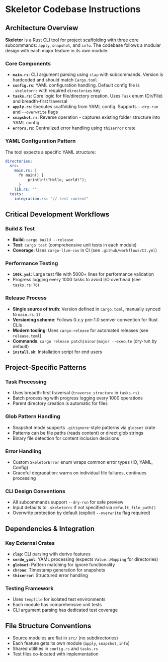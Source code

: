 # Skeletor Codebase Instructions

## Architecture Overview

**Skeletor** is a Rust CLI tool for project scaffolding with three core subcommands: `apply`, `snapshot`, and `info`. The codebase follows a modular design with each major feature in its own module.

### Core Components

- **`main.rs`**: CLI argument parsing using `clap` with subcommands. Version is hardcoded and should match `Cargo.toml`
- **`config.rs`**: YAML configuration handling. Default config file is `.skeletorrc` with required `directories` key
- **`tasks.rs`**: Core logic for file/directory creation. Uses `Task` enum (Dir/File) and breadth-first traversal
- **`apply.rs`**: Executes scaffolding from YAML config. Supports `--dry-run` and `--overwrite` flags
- **`snapshot.rs`**: Reverse operation - captures existing folder structure into YAML config
- **`errors.rs`**: Centralized error handling using `thiserror` crate

### YAML Configuration Pattern

The tool expects a specific YAML structure:
```yaml
directories:
  src:
    main.rs: |
      fn main() {
          println!("Hello, world!");
      }
    lib.rs: ""
  tests:
    integration.rs: "// test content"
```

## Critical Development Workflows

### Build & Test
- **Build**: `cargo build --release`
- **Test**: `cargo test` (comprehensive unit tests in each module)
- **Coverage**: Uses `cargo-llvm-cov` in CI (see `.github/workflows/CI.yml`)

### Performance Testing
- **`100k.yml`**: Large test file with 5000+ lines for performance validation
- Progress logging every 1000 tasks to avoid I/O overhead (see `tasks.rs:76`)

### Release Process
- **Single source of truth**: Version defined in `Cargo.toml`, manually synced to `main.rs:17`
- **Versioning scheme**: Follows 0.x.y pre-1.0 semver convention for Rust CLIs
- **Modern tooling**: Uses `cargo-release` for automated releases (see `release.toml`)
- **Commands**: `cargo release patch|minor|major --execute` (dry-run by default)
- **`install.sh`**: Installation script for end users

## Project-Specific Patterns

### Task Processing
- Uses breadth-first traversal (`traverse_structure` in `tasks.rs`)
- Batch processing with progress logging every 1000 operations
- Parent directory creation is automatic for files

### Glob Pattern Handling
- Snapshot mode supports `.gitignore`-style patterns via `globset` crate
- Patterns can be file paths (reads content) or direct glob strings
- Binary file detection for content inclusion decisions

### Error Handling
- Custom `SkeletorError` enum wraps common error types (IO, YAML, Config)
- Graceful degradation: warns on individual file failures, continues processing

### CLI Design Conventions
- All subcommands support `--dry-run` for safe preview
- Input defaults to `.skeletorrc` if not specified via `default_file_path()`
- Overwrite protection by default (explicit `--overwrite` flag required)

## Dependencies & Integration

### Key External Crates
- **`clap`**: CLI parsing with derive features
- **`serde_yaml`**: YAML processing (expects `Value::Mapping` for directories)
- **`globset`**: Pattern matching for ignore functionality
- **`chrono`**: Timestamp generation for snapshots
- **`thiserror`**: Structured error handling

### Testing Framework
- Uses `tempfile` for isolated test environments
- Each module has comprehensive unit tests
- CLI argument parsing has dedicated test coverage

## File Structure Conventions

- Source modules are flat in `src/` (no subdirectories)
- Each feature gets its own module (`apply`, `snapshot`, `info`)
- Shared utilities in `config.rs` and `tasks.rs`
- Test files co-located with implementation